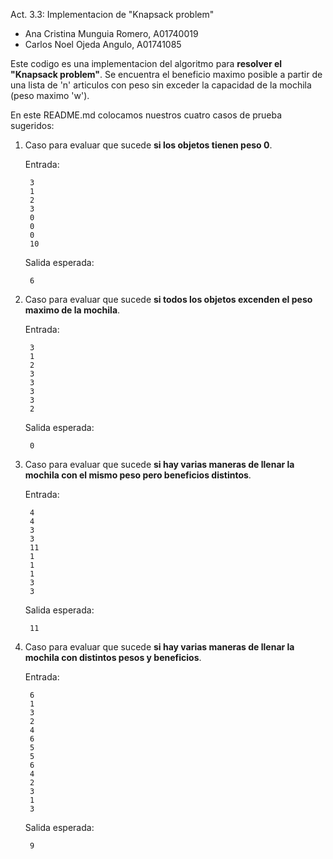 Act. 3.3: Implementacion de "Knapsack problem" 
- Ana Cristina Munguia Romero, A01740019
- Carlos Noel Ojeda Angulo, A01741085


Este codigo es una implementacion del algoritmo para **resolver el "Knapsack problem"**. Se encuentra el beneficio maximo posible a partir de una lista de 'n' articulos con peso sin exceder la capacidad de la mochila (peso maximo 'w').

En este README.md colocamos nuestros cuatro casos de prueba sugeridos:

1. Caso para evaluar que sucede **si los objetos tienen peso 0**. 
    
    Entrada:

        3
        1
        2
        3
        0
        0
        0
        10

    Salida esperada:

        6

2. Caso para evaluar que sucede **si todos los objetos excenden el peso maximo de la mochila**. 

    Entrada:

        3
        1
        2
        3
        3
        3
        3
        2

    Salida esperada:

        0

3. Caso para evaluar que sucede **si hay varias maneras de llenar la mochila con el mismo peso pero beneficios distintos**. 
    
    Entrada:

        4
        4
        3
        3
        11
        1
        1
        1
        3
        3

    Salida esperada:

        11

4. Caso para evaluar que sucede **si hay varias maneras de llenar la mochila con distintos pesos y beneficios**. 

    Entrada:

        6
        1
        3
        2
        4
        6
        5
        5
        6
        4
        2
        3
        1
        3

    Salida esperada:

        9